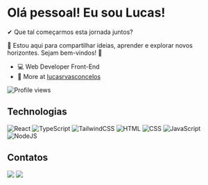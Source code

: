# Olá pessoal! Eu sou Lucas!

<p> ✔ Que tal começarmos esta jornada juntos? </p>
<p> 🚀 Estou aqui para compartilhar ideias, aprender e explorar novos horizontes. Sejam bem-vindos! 🌟</p>

- 💻 Web Developer Front-End
- 🚀 More at [lucasrvasconcelos](https://lucasrvasconcelos.github.io/Portfolio-2.0/)

<p align="left"> <img src="https://komarev.com/ghpvc/?username=lucasrvasconcelos&color=blue&style=for-the-badge" alt="Profile views" /> </p>

## Technologias

![React](https://img.shields.io/badge/react-%2320232a.svg?style=for-the-badge&logo=react&logoColor=%2361DAFB)
![TypeScript](https://img.shields.io/badge/TypeScript-007ACC?style=for-the-badge&logo=typescript&logoColor=white)
![TailwindCSS](https://img.shields.io/badge/tailwindcss-%2338B2AC.svg?style=for-the-badge&logo=tailwind-css&logoColor=white)
![HTML](https://img.shields.io/badge/HTML5-E34F26?style=for-the-badge&logo=html5&logoColor=white)
![CSS](https://img.shields.io/badge/CSS3-1572B6?style=for-the-badge&logo=css3&logoColor=white)
![JavaScript](https://img.shields.io/badge/JavaScript-323330?style=for-the-badge&logo=javascript&logoColor=F7DF1E)
![NodeJS](https://img.shields.io/badge/node.js-6DA55F?style=for-the-badge&logo=node.js&logoColor=white)
 
## Contatos

<div style="display: inline_block">
  <a href="mailto:lucasvasconcelos900@gmail.com" target="_blank"><img src="https://img.shields.io/badge/Gmail-D14836?style=for-the-badge&logo=gmail&logoColor=white" target="_blank"></a>
  <a href="https://www.linkedin.com/in/lucas-vasconcelos-9413aa186" target="_blank"><img src="https://img.shields.io/badge/LinkedIn-0077B5?style=for-the-badge&logo=linkedin&logoColor=white" target="_blank"></a>
</div>
